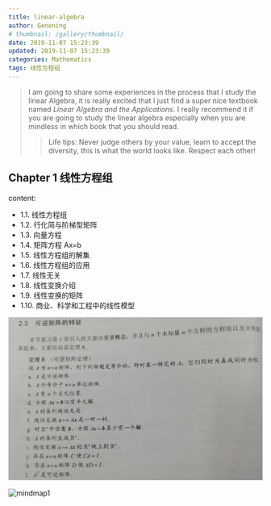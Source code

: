 ```yaml
---
title: linear-algebra
author: Genening
# thumbnail: /gallery/thumbnail/
date: 2019-11-07 15:23:39
updated: 2019-11-07 15:23:39
categories: Mathematics
tags: 线性方程组
---
```

>I am going to share some experiences in the process that I study the linear Algebra, it is really excited that I just find a super nice textbook named *Linear Algebra and the Applications*. I really recommend it if you are going to study the linear algebra especially when you are mindless in which book that you should read. 
>>Life tips: Never judge others by your value, learn to accept the diversity, this is what the world looks like. Respect each other!

<!--more-->
## Chapter 1 线性方程组
content: 
* 1.1. 线性方程组
* 1.2. 行化简与阶梯型矩阵
* 1.3. 向量方程
* 1.4. 矩阵方程 Ax=b
* 1.5. 线性方程组的解集
* 1.6. 线性方程组的应用
* 1.7. 线性无关
* 1.8. 线性变换介绍
* 1.9. 线性变换的矩阵
* 1.10. 商业、科学和工程中的线性模型

![可逆矩阵特征](linear-algebra/矩阵特征.jpg)

![mindmap1](linear-algebra/mindmap.png)